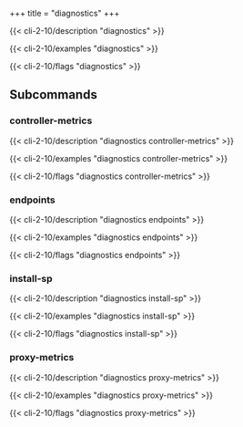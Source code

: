 +++
title = "diagnostics"
+++

{{< cli-2-10/description "diagnostics" >}}

{{< cli-2-10/examples "diagnostics" >}}

{{< cli-2-10/flags "diagnostics" >}}

## Subcommands

### controller-metrics

{{< cli-2-10/description "diagnostics controller-metrics" >}}

{{< cli-2-10/examples "diagnostics controller-metrics" >}}

{{< cli-2-10/flags "diagnostics controller-metrics" >}}

### endpoints

{{< cli-2-10/description "diagnostics endpoints" >}}

{{< cli-2-10/examples "diagnostics endpoints" >}}

{{< cli-2-10/flags "diagnostics endpoints" >}}

### install-sp

{{< cli-2-10/description "diagnostics install-sp" >}}

{{< cli-2-10/examples "diagnostics install-sp" >}}

{{< cli-2-10/flags "diagnostics install-sp" >}}

### proxy-metrics

{{< cli-2-10/description "diagnostics proxy-metrics" >}}

{{< cli-2-10/examples "diagnostics proxy-metrics" >}}

{{< cli-2-10/flags "diagnostics proxy-metrics" >}}

